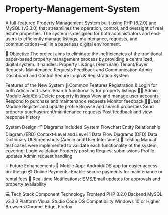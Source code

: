 # Property-Management-System
A full-featured Property Management System built using PHP (8.2.0) and MySQL (v3.3.0) that streamlines the operation, control, and oversight of real estate properties. The system is designed for both administrators and end-users to efficiently manage listings, maintenance, requests, and communications—all in a paperless digital environment.

🎯 Objective
The project aims to eliminate the inefficiencies of the traditional paper-based property management process by providing a centralized, digital system. It handles:
Property Listings (Rent/Sale)
Tenant/Buyer Requests
Maintenance Requests
Feedback and Communication
Admin Dashboard and Control
Secure Login & Registration System

Features of the New System
🔐 Common Features
Registration & Login for both Admin and Users
Search functionality for property listings
👨‍💼 Admin Module
Add/Edit/Delete property listings
View and manage user accounts
Respond to purchase and maintenance requests
Monitor feedback
🧑‍💼User Module
Register and update profile
Browse and search properties
Send property purchase/rent/maintenance requests
Post feedback and view response history

System Design
🗂️ Diagrams Included
System Flowchart
Entity Relationship Diagram (ERD)
Context-Level and Level 1 Data Flow Diagrams (DFD)
Data Dictionary
UI Screenshots (Admin and User Interfaces)
🧪 Testing
Manual test cases were implemented to validate each functionality of the system, covering:
Login validation
Property posting
Request submissions
Profile updates
Admin request handling

💡 Future Enhancements
📱 Mobile App: Android/iOS app for easier access on-the-go
💳 Online Payments: Enable secure payments for maintenance or rental fees
🔔 Real-time Notifications: SMS/Email updates for approvals and property availability

💻 Tech Stack
Component	Technology
Frontend	PHP 8.2.0
Backend	MySQL v3.3.0
Platform	Visual Studio Code
OS Compatibility	Windows 10 or Higher
Browsers	Chrome, Edge, Firefox
